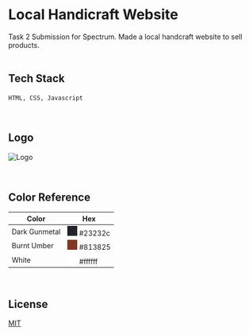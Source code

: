 # Local Handicraft Website

Task 2 Submission for Spectrum. Made a local handcraft website to sell products.
<br>
<br>

## Tech Stack

```
HTML, CSS, Javascript
```

<br>

## Logo

![Logo](https://img.icons8.com/ios-glyphs/128/FFFFFF/homeadvisor.png)

<br>

## Color Reference

| Color         | Hex                                     |
| ------------- | --------------------------------------- |
| Dark Gunmetal | ![#23232c](./assets/23232c.svg) #23232c |
| Burnt Umber   | ![#813825](./assets/813825.svg) #813825 |
| White         | ![#ffffff](./assets/ffffff.svg) #ffffff |

<br>

## License

[MIT](https://choosealicense.com/licenses/mit/)
